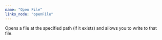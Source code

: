 ```yaml
---
name: "Open File"
links_node: "openFile"
---
```

Opens a file at the specified path (if it exists) and allows you to write to that file.
